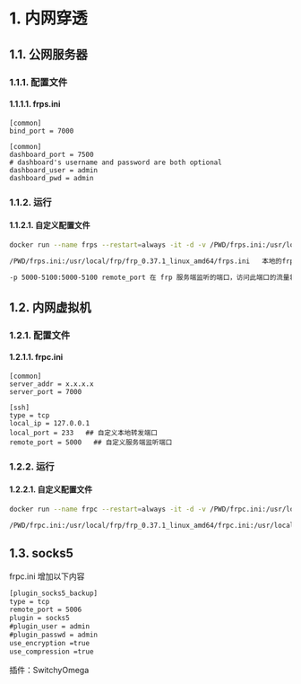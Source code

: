 # 1. 内网穿透
## 1.1. 公网服务器
### 1.1.1. 配置文件
#### 1.1.1.1. frps.ini
```
[common]
bind_port = 7000

[common]
dashboard_port = 7500
# dashboard's username and password are both optional
dashboard_user = admin
dashboard_pwd = admin
```

### 1.1.2. 运行
#### 1.1.2.1. 自定义配置文件
```bash
docker run --name frps --restart=always -it -d -v /PWD/frps.ini:/usr/local/frp/frp_0.37.1_linux_amd64/frps.ini -p 7000:7000 -p 7500:7500 -p 5000-5100:5000-5100 yancccccc/frps:latest

/PWD/frps.ini:/usr/local/frp/frp_0.37.1_linux_amd64/frps.ini   本地的frps.ini：容器frps.ini所在的路径

-p 5000-5100:5000-5100 remote_port 在 frp 服务端监听的端口，访问此端口的流量将会被转发到本地服务对应的端口，可以在这个范围进行注册端口
```

## 1.2. 内网虚拟机
### 1.2.1. 配置文件
#### 1.2.1.1. frpc.ini
```
[common]
server_addr = x.x.x.x
server_port = 7000

[ssh]
type = tcp
local_ip = 127.0.0.1
local_port = 233   ## 自定义本地转发端口
remote_port = 5000   ## 自定义服务端监听端口
```

### 1.2.2. 运行
#### 1.2.2.1. 自定义配置文件
```bash
docker run --name frpc --restart=always -it -d -v /PWD/frpc.ini:/usr/local/frp/frp_0.37.1_linux_amd64/frpc.ini -p 7000:7000 -p 233:233 yancccccc/frpc:latest

/PWD/frpc.ini:/usr/local/frp/frp_0.37.1_linux_amd64/frpc.ini:/usr/local/frp/frp_0.37.1_linux_amd64/frpc.ini   本地的frpc.ini：容器frpc.ini所在的路径
```

## 1.3. socks5
frpc.ini 增加以下内容

```html
[plugin_socks5_backup]
type = tcp
remote_port = 5006
plugin = socks5
#plugin_user = admin
#plugin_passwd = admin
use_encryption =true
use_compression =true
```

插件：SwitchyOmega